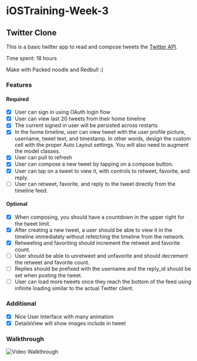 # iOSTraining-Week-3
## Twitter Clone 

This is a basic twitter app to read and compose tweets the [Twitter API](https://apps.twitter.com/).

Time spent: 18 hours

Make with Packed noodle and Redbull :) 

### Features

#### Required
- [x] User can sign in using OAuth login flow
- [x] User can view last 20 tweets from their home timeline
- [x] The current signed in user will be persisted across restarts
- [x] In the home timeline, user can view tweet with the user profile picture, username, tweet text, and timestamp. In other words, design the custom cell with the proper Auto Layout settings. You will also need to augment the model classes.
- [x] User can pull to refresh
- [x] User can compose a new tweet by tapping on a compose button.
- [x] User can tap on a tweet to view it, with controls to retweet, favorite, and reply.
- [ ] User can retweet, favorite, and reply to the tweet directly from the timeline feed.
#### Optional
- [x] When composing, you should have a countdown in the upper right for the tweet limit.
- [x] After creating a new tweet, a user should be able to view it in the timeline immediately without refetching the timeline from the network.
- [x] Retweeting and favoriting should increment the retweet and favorite count.
- [ ] User should be able to unretweet and unfavorite and should decrement the retweet and favorite count.
- [ ] Replies should be prefixed with the username and the reply_id should be set when posting the tweet.
- [ ] User can load more tweets once they reach the bottom of the feed using infinite loading similar to the actual Twitter client.

### Additional
- [x] Nice User Interface with many animation 
- [x] DetailsView will show images include in tweet
### Walkthrough
![Video Walkthrough](images/screenshot.gif)
